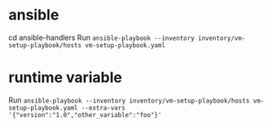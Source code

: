 # ansible
cd ansible-handlers
Run `ansible-playbook --inventory inventory/vm-setup-playbook/hosts vm-setup-playbook.yaml`

# runtime variable
Run `ansible-playbook --inventory inventory/vm-setup-playbook/hosts vm-setup-playbook.yaml --extra-vars '{"version":"1.0","other_variable":"foo"}'`